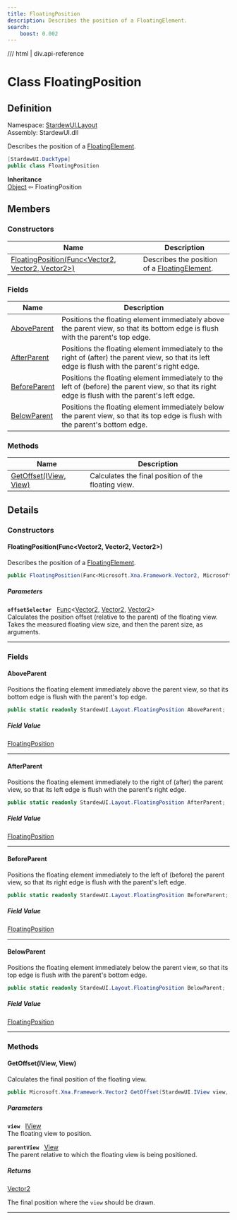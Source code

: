```yaml
---
title: FloatingPosition
description: Describes the position of a FloatingElement.
search:
    boost: 0.002
---
```


<link rel="stylesheet" href="/StardewUI/stylesheets/reference.css" />

/// html | div.api-reference

# Class FloatingPosition

## Definition

<div class="api-definition" markdown>

Namespace: [StardewUI.Layout](index.md)  
Assembly: StardewUI.dll  

</div>

Describes the position of a [FloatingElement](floatingelement.md).

```cs
[StardewUI.DuckType]
public class FloatingPosition
```

**Inheritance**  
[Object](https://learn.microsoft.com/en-us/dotnet/api/system.object) ⇦ FloatingPosition

## Members

### Constructors

 | Name | Description |
| --- | --- |
| [FloatingPosition(Func&lt;Vector2, Vector2, Vector2&gt;)](#floatingpositionfuncvector2-vector2-vector2) | Describes the position of a [FloatingElement](floatingelement.md). | 

### Fields

 | Name | Description |
| --- | --- |
| [AboveParent](#aboveparent) | Positions the floating element immediately above the parent view, so that its bottom edge is flush with the parent's top edge. | 
| [AfterParent](#afterparent) | Positions the floating element immediately to the right of (after) the parent view, so that its left edge is flush with the parent's right edge. | 
| [BeforeParent](#beforeparent) | Positions the floating element immediately to the left of (before) the parent view, so that its right edge is flush with the parent's left edge. | 
| [BelowParent](#belowparent) | Positions the floating element immediately below the parent view, so that its top edge is flush with the parent's bottom edge. | 

### Methods

 | Name | Description |
| --- | --- |
| [GetOffset(IView, View)](#getoffsetiview-view) | Calculates the final position of the floating view. | 

## Details

### Constructors

#### FloatingPosition(Func&lt;Vector2, Vector2, Vector2&gt;)

Describes the position of a [FloatingElement](floatingelement.md).

```cs
public FloatingPosition(Func<Microsoft.Xna.Framework.Vector2, Microsoft.Xna.Framework.Vector2, Microsoft.Xna.Framework.Vector2> offsetSelector);
```

##### Parameters

**`offsetSelector`** &nbsp; [Func](https://learn.microsoft.com/en-us/dotnet/api/system.func-3)<[Vector2](https://docs.monogame.net/api/Microsoft.Xna.Framework.Vector2.html), [Vector2](https://docs.monogame.net/api/Microsoft.Xna.Framework.Vector2.html), [Vector2](https://docs.monogame.net/api/Microsoft.Xna.Framework.Vector2.html)>  
Calculates the position offset (relative to the parent) of the floating view. Takes the measured floating view size, and then the parent size, as arguments.

-----

### Fields

#### AboveParent

Positions the floating element immediately above the parent view, so that its bottom edge is flush with the parent's top edge.

```cs
public static readonly StardewUI.Layout.FloatingPosition AboveParent;
```

##### Field Value

[FloatingPosition](floatingposition.md)

-----

#### AfterParent

Positions the floating element immediately to the right of (after) the parent view, so that its left edge is flush with the parent's right edge.

```cs
public static readonly StardewUI.Layout.FloatingPosition AfterParent;
```

##### Field Value

[FloatingPosition](floatingposition.md)

-----

#### BeforeParent

Positions the floating element immediately to the left of (before) the parent view, so that its right edge is flush with the parent's left edge.

```cs
public static readonly StardewUI.Layout.FloatingPosition BeforeParent;
```

##### Field Value

[FloatingPosition](floatingposition.md)

-----

#### BelowParent

Positions the floating element immediately below the parent view, so that its top edge is flush with the parent's bottom edge.

```cs
public static readonly StardewUI.Layout.FloatingPosition BelowParent;
```

##### Field Value

[FloatingPosition](floatingposition.md)

-----

### Methods

#### GetOffset(IView, View)

Calculates the final position of the floating view.

```cs
public Microsoft.Xna.Framework.Vector2 GetOffset(StardewUI.IView view, StardewUI.View parentView);
```

##### Parameters

**`view`** &nbsp; [IView](../iview.md)  
The floating view to position.

**`parentView`** &nbsp; [View](../view.md)  
The parent relative to which the floating view is being positioned.

##### Returns

[Vector2](https://docs.monogame.net/api/Microsoft.Xna.Framework.Vector2.html)

  The final position where the `view` should be drawn.

-----

